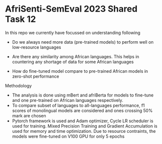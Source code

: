 # AfriSenti-SemEval 2023 Shared Task 12

In this repo we currently have focussed on understanding following
* Do we always need more data (pre-trained models) to perform well on low-resource languages

* Are there any similarity among African languages. This helps in countering any shortage of data for some African languages

* How do fine-tuned model compare to pre-trained African models in zero-shot performance

Methodology
* The analysis is done using mBert and afriBerta for models to fine-tune and one pre-trained on African languages respectively.
* To compare subset of languages to all-languages performance, f1 scores of monolingual models are considered and ones crossing 50% mark are chosen
* Pytorch framework is used and Adam optimizer, Cycle LR scheduler is used for training. Mixed Precision Training and Gradient Accumulation is used for memory and time optimization. Due to resource contraints, the models were fine-tuned on V100 GPU for only 5 epochs
